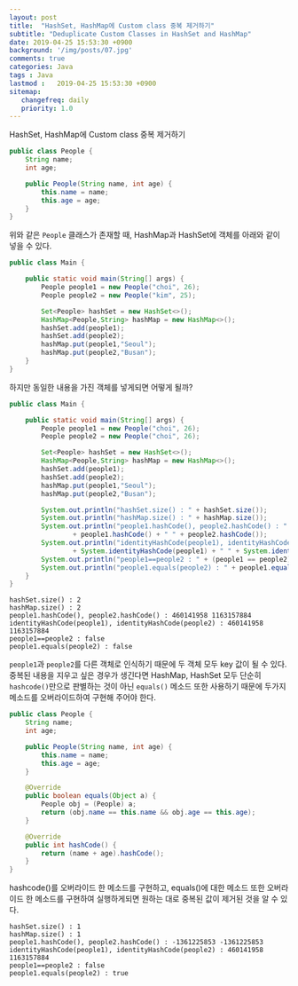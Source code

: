 ```yaml
---
layout: post
title:  "HashSet, HashMap에 Custom class 중복 제거하기"
subtitle: "Deduplicate Custom Classes in HashSet and HashMap"
date: 2019-04-25 15:53:30 +0900
background: '/img/posts/07.jpg'
comments: true
categories: Java
tags : Java
lastmod :   2019-04-25 15:53:30 +0900
sitemap:
   changefreq: daily
   priority: 1.0
---
```


<div class="contentTitle">
HashSet, HashMap에 Custom class 중복 제거하기
</div>

```java
public class People {
    String name;
    int age;

    public People(String name, int age) {
        this.name = name;
        this.age = age;
    }
}
```
위와 같은 `People` 클래스가 존재할 때, HashMap과 HashSet에 객체를 아래와 같이 넣을 수 있다.

```java
public class Main {

    public static void main(String[] args) {
        People people1 = new People("choi", 26);
        People people2 = new People("kim", 25);

        Set<People> hashSet = new HashSet<>();
        HashMap<People,String> hashMap = new HashMap<>();
        hashSet.add(people1);
        hashSet.add(people2);
        hashMap.put(people1,"Seoul");
        hashMap.put(people2,"Busan");
    }
}
```

하지만 동일한 내용을 가진 객체를 넣게되면 어떻게 될까?

```java
public class Main {

    public static void main(String[] args) {
        People people1 = new People("choi", 26);
        People people2 = new People("choi", 26);

        Set<People> hashSet = new HashSet<>();
        HashMap<People,String> hashMap = new HashMap<>();
        hashSet.add(people1);
        hashSet.add(people2);
        hashMap.put(people1,"Seoul");
        hashMap.put(people2,"Busan");

        System.out.println("hashSet.size() : " + hashSet.size());
        System.out.println("hashMap.size() : " + hashMap.size());
        System.out.println("people1.hashCode(), people2.hashCode() : "
                + people1.hashCode() + " " + people2.hashCode());
        System.out.println("identityHashCode(people1), identityHashCode(people2) : "
                + System.identityHashCode(people1) + " " + System.identityHashCode(people2));
        System.out.println("people1==people2 : " + (people1 == people2));
        System.out.println("people1.equals(people2) : " + people1.equals(people2));
    }
}
```

```Text
hashSet.size() : 2
hashMap.size() : 2
people1.hashCode(), people2.hashCode() : 460141958 1163157884
identityHashCode(people1), identityHashCode(people2) : 460141958 1163157884
people1==people2 : false
people1.equals(people2) : false
```

`people1`과 `people2`를 다른 객체로 인식하기 때문에 두 객체 모두 key 값이 될 수 있다.  
중복된 내용을 지우고 싶은 경우가 생긴다면 HashMap, HashSet 모두 단순히 `hashcode()`만으로 판별하는 것이 아닌 `equals()` 메소드 또한 사용하기 때문에 두가지 메소드를 오버라이드하여 구현해 주어야 한다.

```java
public class People {
    String name;
    int age;

    public People(String name, int age) {
        this.name = name;
        this.age = age;
    }

    @Override
    public boolean equals(Object a) {
        People obj = (People) a;
        return (obj.name == this.name && obj.age == this.age);
    }

    @Override
    public int hashCode() {
        return (name + age).hashCode();
    }
}
```
hashcode()를 오버라이드 한 메소드를 구현하고, equals()에 대한 메소드 또한 오버라이드 한 메소드를 구현하여 실행하게되면 원하는 대로 중복된 값이 제거된 것을 알 수 있다.

```Text
hashSet.size() : 1
hashMap.size() : 1
people1.hashCode(), people2.hashCode() : -1361225853 -1361225853
identityHashCode(people1), identityHashCode(people2) : 460141958 1163157884
people1==people2 : false
people1.equals(people2) : true
```